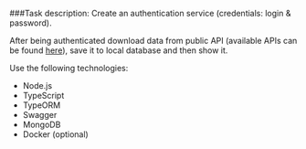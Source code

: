 ###Task description:
Create an authentication service (credentials: login & password).

After being authenticated download data from public API 
(available APIs can be found [here](https://github.com/public-apis/public-apis)),
save it to local database and then show it.

Use the following technologies:

- Node.js
- TypeScript
- TypeORM
- Swagger
- MongoDB
- Docker (optional)
